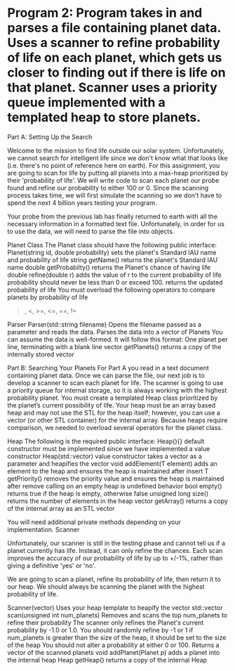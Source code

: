 # Program 2: Program takes in and parses a file containing planet data. Uses a scanner to refine probability of life on each planet, which gets us closer to finding out if there is life on that planet. Scanner uses a priority queue implemented with a templated heap to store planets.

Part A: Setting Up the Search

Welcome to the mission to find life outside our solar system. Unfortunately, we cannot search for intelligent life since we don't know what that looks like (i.e. there's no point of reference here on earth). For this assignment, you are going to scan for life by putting all planets into a max-heap prioritized by their 'probability of life'. We will write code to scan each planet our probe found and refine our probability to either 100 or 0. Since the scanning process takes time, we will first simulate the scanning so we don't have to spend the next 4 billion years testing your program.

Your probe from the previous lab has finally returned to earth with all the necessary information in a formatted text file. Unfortunately, in order for us to use the data, we will need to parse the file into objects.

Planet Class
The Planet class should have the following public interface:
Planet(string id, double probability)
sets the planet's Standard IAU name and probability of life
string getName()
returns the planet's Standard IAU name
double getProbabilty()
returns the Planet's chance of having life
double refine(double r)
adds the value of r to the current probability of life
probability should never be less than 0 or exceed 100.
returns the updated probability of life
You must overload the following operators to compare planets by probability of life
>, <, >=, <=, ==, !=

Parser
Parser(std::string filename)
Opens the filename passed as a parameter and reads the data.
Parses the data into a vector of Planets
You can assume the data is well-formed.
It will follow this format: <planet name> <probability of life>
One planet per line, terminating with a blank line
vector<Planet> getPlanets()
returns a copy of the internally stored vector

Part B: Searching Your Planets
For Part A you read in a text document containing planet data. Once we can parse the file, our next job is to develop a scanner to scan each planet for life. The scanner is going to use a priority queue for internal storage, so it is always working with the highest probability planet. You must create a templated Heap class prioritized by the planet’s current possibility of life. Your heap must be an array based heap and may not use the STL for the heap itself; however, you can use a vector (or other STL container) for the internal array. Because heaps require comparison, we needed to overload several operators for the planet class.

Heap<T>
The following is the required public interface:
Heap(){}
default constructor must be implemented since we have implemented a value constructor
Heap(std::vector<T>)
value constructor takes a vector as a parameter and heapifies the vector
void addElement(T element)
adds an element to the heap and ensures the heap is maintained after insert
T getPriority()
removes the priority value and ensures the heap is maintained after remove
calling on an empty heap is undefined behavior
bool empty()
returns true if the heap is empty, otherwise false
unsigned long size()
returns the number of elements in the heap
vector<T> getArray()
returns a copy of the internal array as an STL vector

You will need additional private methods depending on your implementation.
Scanner

Unfortunately, our scanner is still in the testing phase and cannot tell us if a planet currently has life. Instead, it can only refine the chances. Each scan improves the accuracy of our probability of life by up to +/-1%, rather than giving a definitive 'yes' or 'no'.

We are going to scan a planet, refine its probability of life, then return it to our heap. We should always be scanning the planet with the highest probability of life.

Scanner(vector<Planet>)
Uses your heap template to heapify the vector
std::vector<Planet> scan(unsigned int num_planets)
Removes and scans the top num_planets to refine their probability
The scanner only refines the Planet's current probability by -1.0 or 1.0.
You should randomly refine by -1 or 1
if num_planets is greater than the size of the heap, it should be set to the size of the heap
You should not alter a probability at either 0 or 100.
Returns a vector of the scanned planets
void addPlanet(Planet p)
adds a planet into the internal heap
Heap<Planet> getHeap()
returns a copy of the internal Heap
